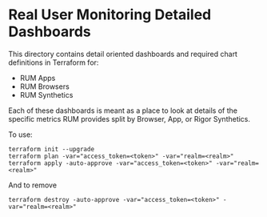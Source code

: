 # Real User Monitoring Detailed Dashboards 

This directory contains detail oriented dashboards and required chart definitions in Terraform for:
- RUM Apps
- RUM Browsers
- RUM Synthetics

Each of these dashboards is meant as a place to look at details of the specific metrics RUM provides split by Browser, App, or Rigor Synthetics.

To use:

```
terraform init --upgrade
terraform plan -var="access_token=<token>" -var="realm=<realm>"
terraform apply -auto-approve -var="access_token=<token>" -var="realm=<realm>"
```

And to remove

```
terraform destroy -auto-approve -var="access_token=<token>" -var="realm=<realm>"
```

